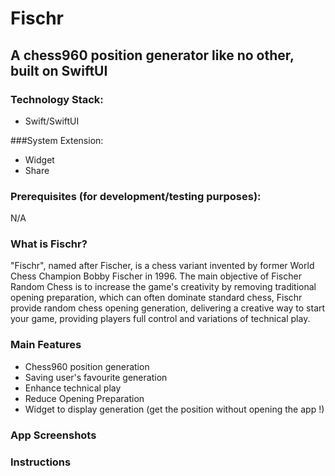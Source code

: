 # Fischr
## A chess960 position generator like no other, built on SwiftUI

### Technology Stack:
- Swift/SwiftUI

###System Extension:
- Widget
- Share

### Prerequisites (for development/testing purposes):

N/A

### What is Fischr?

"Fischr", named after Fischer, is a chess variant invented by former World Chess Champion Bobby Fischer in 1996. The main objective of Fischer Random Chess is to increase the game's creativity by removing traditional opening preparation, which can often dominate standard chess, Fischr provide random chess opening generation, delivering a creative way to start your game, providing players full control and variations of technical play. 

### Main Features
- Chess960 position generation
- Saving user's favourite generation
- Enhance technical play
- Reduce Opening Preparation
- Widget to display generation (get the position without opening the app !)

### App Screenshots

### Instructions


